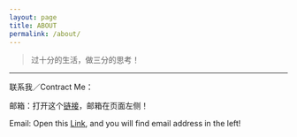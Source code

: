 ```yaml
---
layout: page
title: ABOUT
permalink: /about/
---
```


<blockquote class="blockquote-center">
<p>过十分的生活，做三分的思考！</p>
</blockquote>

----

联系我／Contract Me：

邮箱：打开这个[链接](https://github.com/xianyuxmu)，邮箱在页面左侧！

Email: Open this [Link](https://github.com/xianyuxmu), and you will find email address in the left!




